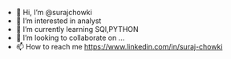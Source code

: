 - 👋 Hi, I’m @surajchowki
- 👀 I’m interested in analyst
- 🌱 I’m currently learning SQl,PYTHON 
- 💞️ I’m looking to collaborate on ...
- 📫 How to reach me https://www.linkedin.com/in/suraj-chowki


<!---
suraj255050/suraj255050 is a ✨ special ✨ repository because its `README.md` (this file) appears on your GitHub profile.
You can click the Preview link to take a look at your changes.
--->
